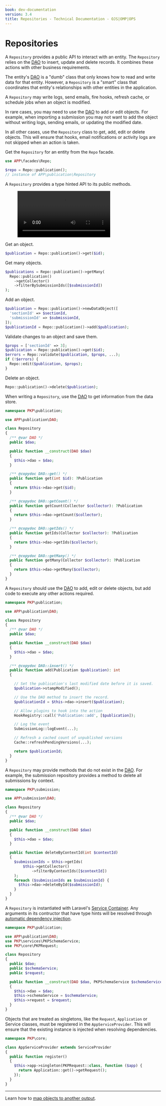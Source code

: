```yaml
---
book: dev-documentation
version: 3.4
title: Repositories - Technical Documentation - OJS|OMP|OPS
---
```


# Repositories

A `Repository` provides a public API to interact with an entity. The `Repository` relies on the [DAO](./architecture-daos) to insert, update and delete records. It combines these actions with other business requirements.

The entity's [DAO](./architecture-daos) is a "dumb" class that only knows how to read and write data for that entity. However, a `Repository` is a "smart" class that coordinates that entity's relationships with other entities in the application.

A `Repository` may write logs, send emails, fire hooks, refresh cache, or schedule jobs when an object is modified.

In rare cases, you may need to use the [DAO](./architecture-daos) to add or edit objects. For example, when importing a submission you may not want to add the object without writing logs, sending emails, or updating the modified date.

In all other cases, use the `Repository` class to get, add, edit or delete objects. This will ensure that hooks, email notifications or activity logs are not skipped when an action is taken.

Get the `Repository` for an entity from the `Repo` facade.

```php
use APP\facades\Repo;

$repo = Repo::publication();
// instance of APP\publication\Repository
```

A `Repository` provides a type hinted API to its public methods.

<figure class="video_container">
  <video controls="true" allowfullscreen="true">
    <source src="../img/repository.mp4" type="video/mp4">
  </video>
</figure>

Get an object.

```php
$publication = Repo::publication()->get($id);
```

Get many objects.

```php
$publications = Repo::publication()->getMany(
  Repo::publication()
    ->getCollector()
    ->filterBySubmissionIds([$submissionId])
);
```

Add an object.

```php
$publication = Repo::publication()->newDataObject([
  'sectionId' => $sectionId,
  'submissionId' => $submissionId,
]);
$publicationId = Repo::publication()->add($publication);
```

Validate changes to an object and save them.

```php
$props = ['sectionId' => 3];
$publication = Repo::publication()->get($id);
$errors = Repo::validate($publication, $props, ...);
if (!$errors) {
  Repo::edit($publication, $props);
}
```

Delete an object.

```php
Repo::publication()->delete($publication);
```

When writing a `Repository`, use the [DAO](./architecture-daos) to get information from the data store.

```php
namespace PKP\publication;

use APP\publication\DAO;

class Repository
{
  /** @var DAO */
  public $dao;

  public function __construct(DAO $dao)
  {
    $this->dao = $dao;
  }

  /** @copydoc DAO::get() */
  public function get(int $id): ?Publication
  {
    return $this->dao->get($id);
  }

  /** @copydoc DAO::getCount() */
  public function getCount(Collector $collector): ?Publication
  {
    return $this->dao->getCount($collector);
  }

  /** @copydoc DAO::getIds() */
  public function getIds(Collector $collector): ?Publication
  {
    return $this->dao->getIds($collector);
  }

  /** @copydoc DAO::getMany() */
  public function getMany(Collector $collector): ?Publication
  {
    return $this->dao->getMany($collector);
  }
}
```

A `Repository` should use the [DAO](./architecture-daos) to add, edit or delete objects, but add code to execute any other actions required.

```php
namespace PKP\publication;

use APP\publication\DAO;

class Repository
{
  /** @var DAO */
  public $dao;

  public function __construct(DAO $dao)
  {
    $this->dao = $dao;
  }

  /** @copydoc DAO::insert() */
  public function add(Publication $publication): int
  {

    // Set the publication's last modified date before it is saved.
    $publication->stampModified();

    // Use the DAO method to insert the record.
    $publicationId = $this->dao->insert($publication);

    // Allow plugins to hook into the action
    HookRegistry::call('Publication::add', [$publication]);

    // Log the event
    SubmissionLog::logEvent(...);

    // Refresh a cached count of unpublished versions
    Cache::refreshPendingVersions(...);

    return $publicationId;
  }
}
```

A `Repository` may provide methods that do not exist in the [DAO](./architecture-daos). For example, the submission repository provides a method to delete all submissions by context.

```php
namespace PKP\submission;

use APP\submission\DAO;

class Repository
{
  /** @var DAO */
  public $dao;

  public function __construct(DAO $dao)
  {
    $this->dao = $dao;
  }

  public function deleteByContextId(int $contextId)
  {
    $submissionIds = $this->getIds(
        $this->getCollector()
            ->filterByContextIds([$contextId])
    );
    foreach ($submissionIds as $submissionId) {
      $this->dao->deleteById($submissionId);
    }
  }
}
```

A `Repository` is instantiated with Laravel's [Service Container](https://laravel.com/docs/8.x/container). Any arguments in its contructor that have type hints will be resolved through [automatic dependency injection](https://laravel.com/docs/8.x/container#automatic-injection).

```php
namespace PKP\publication;

use APP\publication\DAO;
use PKP\services\PKPSchemaService;
use PKP\core\PKPRequest;

class Repository
{
  public $dao;
  public $schemaService;
  public $request;

  public function __construct(DAO $dao, PKPSchemaService $schemaService, PKPRequest $request)
  {
    $this->dao = $dao;
    $this->schemaService = $schemaService;
    $this->request = $request;
  }
}
```

Objects that are treated as singletons, like the `Request`, `Application` or Service classes, must be registered in the `AppServiceProvider`. This will ensure that the existing instance is injected when resolving dependencies.

```php
namespace PKP\core;

class AppServiceProvider extends ServiceProvider
{
  public function register()
  {
    $this->app->singleton(PKPRequest::class, function ($app) {
      return Application::get()->getRequest();
    });
  }
}
```

---

Learn how to [map objects to another output](./architecture-maps).